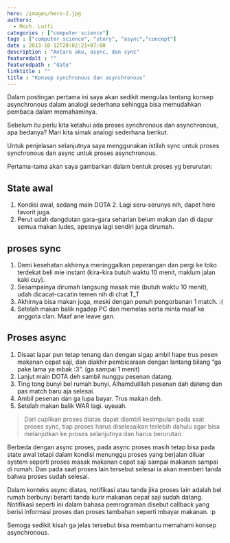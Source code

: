 ```yaml
---
hero: /images/hero-2.jpg
authors:
  - Moch. Lutfi
categories : ["computer science"]
tags : ["computer science", "story", "async","concept"]
date : 2013-10-12T20:02:21+07:00
description : "Antara aku, async, dan sync"
featuredalt : ""
featuredpath : "date"
linktitle : ""
title : "Konsep synchronous dan asynchronous"
---
```

Dalam postingan pertama ini saya akan sedikit mengulas tentang konsep asynchronous dalam analogi sederhana sehingga bisa memudahkan pembaca dalam memahaminya.

Sebelum itu perlu kita ketahui ada proses synchronous dan asynchronous, apa bedanya? Mari kita simak analogi sederhana berikut.

Untuk penjelasan selanjutnya saya menggunakan istilah sync untuk proses synchronous dan async untuk proses asynchronous.

Pertama-tama akan saya gambarkan dalam bentuk proses yg berurutan:

## State awal

1. Kondisi awal, sedang main DOTA 2. Lagi seru-serunya nih, dapet hero favorit juga.
2. Perut udah dangdutan gara-gara seharian belum makan dan di dapur semua makan ludes, apesnya lagi sendiri juga dirumah.

## proses sync

1. Demi kesehatan akhirnya meninggalkan peperangan dan pergi ke toko terdekat beli mie instant (kira-kira butuh waktu 10 menit, maklum jalan kaki cuy).
2. Sesampainya dirumah langsung masak mie (butuh waktu 10 menit), udah dicacat-cacatin temen nih di chat T_T
3. Akhirnya bisa makan juga, meski dengan penuh pengorbanan 1 match. :(
4. Setelah makan balik ngadep PC dan memelas serta minta maaf ke anggota clan. Maaf ane leave gan.

## Proses async

1. Disaat lapar pun tetap tenang dan dengan sigap ambil hape trus pesen makanan cepat saji, dan diakhir pembicaraan dengan lantang bilang “ga pake lama ya mbak :3”. (ga sampai 1 menit)
2. Lanjut main DOTA deh sambil nunggu pesenan datang.
3. Ting tong bunyi bel rumah bunyi. Alhamdulillah pesenan dah dateng dan pas match baru aja selesai.
4. Ambil pesenan dan ga lupa bayar. Trus makan deh.
5. Setelah makan balik WAR lagi. uyeaah.

> Dari cuplikan proses diatas dapat diambil kesimpulan pada saat proses sync, tiap proses harus diselesaikan terlebih dahulu agar bisa melanjutkan ke proses selanjutnya dan harus berurutan.

Berbeda dengan async proses, pada async proses masih tetap bisa pada state awal tetapi dalam kondisi menunggu proses yang berjalan diluar system seperti proses masak makanan cepat saji sampai makanan sampai di rumah. Dan pada saat proses lain tersebut selesai ia akan memberi tanda bahwa proses sudah selesai.

Dalam konteks async diatas, notifikasi atau tanda jika proses lain adalah bel rumah berbunyi berarti tanda kurir makanan cepat saji sudah datang. Notifikasi seperti ini dalam bahasa pemrograman disebut callback yang berisi informasi proses dan proses tambahan seperti mbayar makanan. :p

Semoga sedikit kisah ga jelas tersebut bisa membantu memahami konsep asynchronous.
